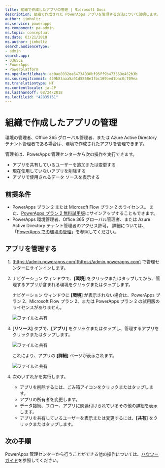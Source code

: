 ```yaml
---
title: 組織で作成したアプリの管理 | Microsoft Docs
description: 組織で作成された PowerApps アプリを管理する方法について説明します。
author: jimholtz
ms.service: powerapps
ms.component: pa-admin
ms.topic: conceptual
ms.date: 03/21/2018
ms.author: jimholtz
search.audienceType:
- admin
search.app:
- D365CE
- PowerApps
- Powerplatform
ms.openlocfilehash: ac0ae8032ea64734030bf95ff9b473553e462b3b
ms.sourcegitcommit: 429b83aaa5a91d5868e1fbc169bed1bac0c709ea
ms.translationtype: HT
ms.contentlocale: ja-JP
ms.lasthandoff: 08/24/2018
ms.locfileid: "42835151"
---
```

# <a name="manage-apps-created-in-your-organization"></a>組織で作成したアプリの管理 
環境の管理者、Office 365 グローバル管理者、または Azure Active Directory テナント管理者である場合は、環境で作成されたアプリを管理できます。

管理者は、PowerApps 管理センターから次の操作を実行できます。
* アプリを共有しているユーザーを追加または変更する
* 現在使用していないアプリを削除する
* アプリで使用されるデータ ソースを表示する

## <a name="prerequisites"></a>前提条件
* PowerApps プラン 2 または Microsoft Flow プラン 2 のライセンス。 また、[PowerApps プラン 2 無料試用版](https://web.powerapps.com/signup?redirect=marketing&email=)にサインアップすることもできます。
* PowerApps 環境管理者、Office 365 グローバル管理者、または Azure Active Directory テナント管理者のアクセス許可。 詳細については、「[PowerApps での環境の管理](environments-administration.md)」を参照してください。

## <a name="manage-an-app"></a>アプリを管理する
1. [https://admin.powerapps.com](https://admin.powerapps.com) で管理センターにサインインします。
2. ナビゲーション ウィンドウで、**[環境]** をクリックまたはタップしてから、管理するアプリが含まれる環境をクリックまたはタップします。

    ナビゲーション ウィンドウに **[環境]** が表示されない場合は、PowerApps プラン 2、Microsoft Flow プラン 2、または PowerApps プラン 2 の試用版のライセンスがありません。

    ![ファイルと共有](./media/admin-manage-apps/environment.png)
3. **[リソース]** タブで、**[アプリ]** をクリックまたはタップし、管理するアプリをクリックまたはタップします。

   ![ファイルと共有](./media/admin-manage-apps/resources.png)

    これにより、アプリの **[詳細]** ページが表示されます。

    ![ファイルと共有](./media/admin-manage-apps/app-details.png)
4. 次のいずれかを実行します。

    * アプリを削除するには、ごみ箱アイコンをクリックまたはタップします。
    * アプリの所有者を変更します。
    * データ接続、フロー、アプリに関連付けられているその他の詳細を表示します。
    * アプリを共有しているユーザーを表示または変更するには、**[共有]** をクリックまたはタップします。

## <a name="next-steps"></a>次の手順
PowerApps 管理センターから行うことができる他の操作については、[ハウツー ガイド](signup-for-powerapps-admin.md)を参照してください。
